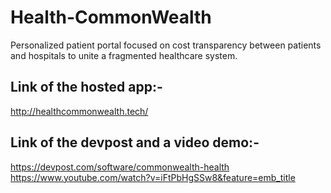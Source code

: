 # Health-CommonWealth

Personalized patient portal focused on cost transparency between patients and hospitals to unite a fragmented healthcare system.

## Link of the hosted app:-

http://healthcommonwealth.tech/

## Link of the devpost and a video demo:-

https://devpost.com/software/commonwealth-health
https://www.youtube.com/watch?v=iFtPbHgSSw8&feature=emb_title

